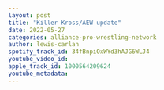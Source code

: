```yaml
---
layout: post
title: "Killer Kross/AEW update"
date: 2022-05-27
categories: alliance-pro-wrestling-network
author: lewis-carlan
spotify_track_id: 34fBnpiOxWYd3hAJG6WLJ4
youtube_video_id: 
apple_track_id: 1000564209624
youtube_metadata: 
---
```

